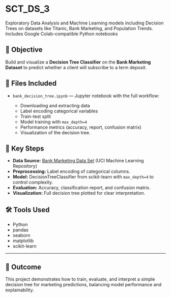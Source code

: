# SCT_DS_3
Exploratory Data Analysis and Machine Learning models including Decision Trees on datasets like Titanic, Bank Marketing, and Population Trends. Includes Google Colab-compatible Python notebooks

## 📌 **Objective**

Build and visualize a **Decision Tree Classifier** on the **Bank Marketing Dataset** to predict whether a client will subscribe to a term deposit.


## 📁 **Files Included**

* `bank_decision_tree.ipynb` — Jupyter notebook with the full workflow:

  * Downloading and extracting data
  * Label encoding categorical variables
  * Train-test split
  * Model training with `max_depth=4`
  * Performance metrics (accuracy, report, confusion matrix)
  * Visualization of the decision tree.


## 🔑 **Key Steps**

* **Data Source:** [Bank Marketing Data Set](https://archive.ics.uci.edu/ml/datasets/Bank+Marketing) (UCI Machine Learning Repository)
* **Preprocessing:** Label encoding of categorical columns.
* **Model:** DecisionTreeClassifier from scikit-learn with `max_depth=4` to control complexity.
* **Evaluation:** Accuracy, classification report, and confusion matrix.
* **Visualization:** Full decision tree plotted for clear interpretation.


## 🛠️ **Tools Used**

* Python
* pandas
* seaborn
* matplotlib
* scikit-learn
_____________________________________________

## 🚀 **Outcome**

This project demonstrates how to train, evaluate, and interpret a simple decision tree for marketing predictions, balancing model performance and explainability.

